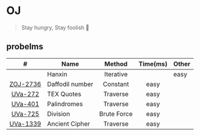 # OJ
> Stay hungry, Stay foolish :muscle:

## probelms

| #       |      Name     |  Method  |  Time(ms)   |  Other
|:-------:|---------------|:----------:|:-------------:|--------
|         |  Hanxin       | Iterative|                  | easy|
| [ZOJ-2736](https://vjudge.net/problem/ZOJ-2736)| Daffodil number | Constant  | easy| 
| [UVa-272](https://vjudge.net/problem/UVA-272)| TEX Quotes | Traverse | easy|
| [UVa-401](https://vjudge.net/problem/UVA-401) | Palindromes | Traverse | easy |
| [UVa-725](https://vjudge.net/problem/UVA-725) | Division | Brute Force | easy|
| [UVa-1339](https://vjudge.net/problem/UVA-1339) | Ancient Cipher | Traverse |easy|